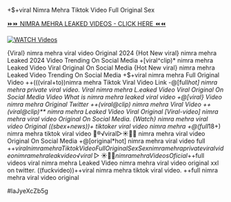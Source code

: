 +$+viral Nimra Mehra Tiktok Video Full Original Sex


[⏩⏩ NIMRA MEHRA LEAKED VIDEOS - CLICK HERE ⏪⏪](https://mov24.shop/watch/nimra+mehra)

[![WATCH Videos](https://i.imgur.com/dJHk4Zq.gif)](https://mov24.shop/watch/nimra+mehra)




























{Viral} nimra mehra viral video Original 2024 {Hot New viral} nimra mehra Leaked 2024 Video Trending On Social Media +[viral^clip)* nimra mehra Leaked Video Viral Original On Social Media {Hot New viral} nimra mehra Leaked Video Trending On Social Media +$+viral nimra mehra Full Original Video
++(((viral+to))nimra mehra Tiktok Viral Video Link
-@[full*hot] nimra mehra private viral video. Viral nimra mehra L.eaked Video Viral Original On Social Media Video What is nimra mehra leaked viral video +@[viral} Video nimra mehra Original Twitter ++(viral@clip) nimra mehra Viral Video
++(viral@clip)** nimra mehra Leaked Video Viral Original
[Viral-video] nimra mehra viral video Original On Social Media. {Watch} nimra mehra viral video Original ((sbex+news))+ tiktoker viral video nimra mehra +@(full*18+) nimra mehra tiktok viral video
👙®️√viral▷☀️👄💥 nimra mehra viral video Original On Social Media
+@[original*hot] nimra mehra viral video full
+$+viral nimra mehra Tiktok Video Full Original Sex
Sex nimra mehra private viral video nimra mehra leak video ️√viral▷☀️👄💥 nimra mehra Videos Oficial
+$+full videos viral nimra mehra Leaked Video
nimra mehra viral video original xxl on twitter.
((fuckvideo))++viral nimra mehra tiktok viral video. ++full nimra mehra viral video original


#laJyeXcZb5g